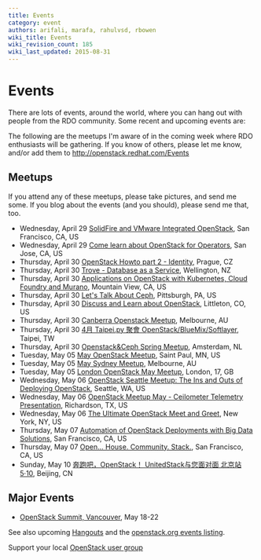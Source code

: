 ```yaml
---
title: Events
category: event
authors: arifali, marafa, rahulvsd, rbowen
wiki_title: Events
wiki_revision_count: 185
wiki_last_updated: 2015-08-31
---
```


# Events

There are lots of events, around the world, where you can hang out with people from the RDO community. Some recent and upcoming events are:

The following are the meetups I'm aware of in the coming week where RDO enthusiasts will be gathering. If you know of others, please let me know, and/or add them to <http://openstack.redhat.com/Events>

## Meetups

If you attend any of these meetups, please take pictures, and send me some. If you blog about the events (and you should), please send me that, too.

*   Wednesday, April 29 [SolidFire and VMware Integrated OpenStack](http://www.meetup.com/openstack/events/219140959/), San Francisco, CA, US
*   Wednesday, April 29 [Come learn about OpenStack for Operators](http://www.meetup.com/Silicon-Valley-OpenStack-Ops-Meetup/events/221999533/), San Jose, CA, US
*   Thursday, April 30 [OpenStack Howto part 2 - Identity](http://www.meetup.com/OpenStack-Czech-User-Group-Meetup/events/221143231/), Prague, CZ
*   Thursday, April 30 [Trove - Database as a Service](http://www.meetup.com/New-Zealand-OpenStack-User-Group/events/221737612/), Wellington, NZ
*   Thursday, April 30 [Applications on OpenStack with Kubernetes, Cloud Foundry and Murano](http://www.meetup.com/Cloud-Platform-at-Symantec/events/221873079/), Mountain View, CA, US
*   Thursday, April 30 [Let's Talk About Ceph](http://www.meetup.com/openstack-pittsburgh/events/221895192/), Pittsburgh, PA, US
*   Thursday, April 30 [Discuss and Learn about OpenStack](http://www.meetup.com/OpenStack-Denver/events/221330889/), Littleton, CO, US
*   Thursday, April 30 [Canberra Openstack Meetup](http://www.meetup.com/Australian-OpenStack-User-Group/events/221180707/), Melbourne, AU
*   Thursday, April 30 [4月 Taipei.py 聚會 OpenStack/BlueMix/Softlayer](http://www.meetup.com/Taipei-py/events/222014347/), Taipei, TW
*   Thursday, April 30 [Openstack&Ceph Spring Meetup](http://www.meetup.com/Openstack-Amsterdam/events/221966665/), Amsterdam, NL
*   Tuesday, May 05 [May OpenStack Meetup](http://www.meetup.com/Minnesota-OpenStack-Meetup/events/221870529/), Saint Paul, MN, US
*   Tuesday, May 05 [May Sydney Meetup](http://www.meetup.com/Australian-OpenStack-User-Group/events/220202283/), Melbourne, AU
*   Tuesday, May 05 [London OpenStack May Meetup](http://www.meetup.com/Openstack-London/events/221676467/), London, 17, GB
*   Wednesday, May 06 [OpenStack Seattle Meetup: The Ins and Outs of Deploying OpenStack](http://www.meetup.com/OpenStack-Seattle/events/219315723/), Seattle, WA, US
*   Wednesday, May 06 [OpenStack Meetup May - Ceilometer Telemetry Presentation](http://www.meetup.com/OpenStack-DFW/events/218264792/), Richardson, TX, US
*   Wednesday, May 06 [The Ultimate OpenStack Meet and Greet](http://www.meetup.com/OpenStack-for-Enterprises-NYC/events/221726757/), New York, NY, US
*   Thursday, May 07 [Automation of OpenStack Deployments with Big Data Solutions](http://www.meetup.com/San-Francisco-Silicon-Valley-OpenStack-Meetup/events/221895045/), San Francisco, CA, US
*   Thursday, May 07 [Open... House. Community. Stack.](http://www.meetup.com/openstack/events/221751794/), San Francisco, CA, US
*   Sunday, May 10 [奔跑吧，OpenStack！ UnitedStack与您面对面 北京站 5·10](http://www.meetup.com/China-OpenStack-User-Group/events/222125771/), Beijing, CN

## Major Events

*   [OpenStack Summit, Vancouver](http://openstack.org/summit), May 18-22

See also upcoming [Hangouts](Hangouts) and the [openstack.org events listing](http://www.openstack.org/community/events/).

Support your local [OpenStack user group](https://wiki.openstack.org/wiki/OpenStack_User_Groups)

